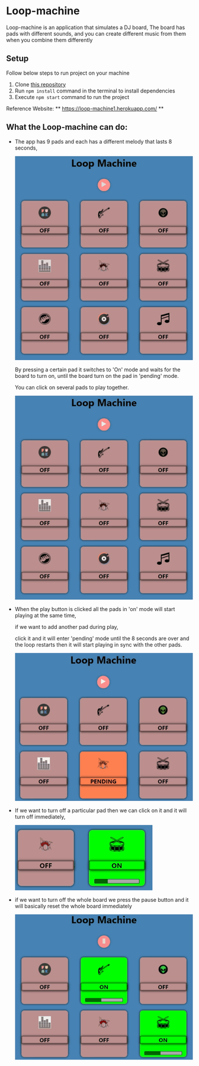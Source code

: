 # Loop-machine

Loop-machine is an application that simulates a DJ board,
The board has pads with different sounds,
and you can create different music from them when you combine them differently

## Setup

Follow below steps to run project on your machine

1. Clone [this repository](https://github.com/ido-leybo/Loop-machine)
2. Run `npm install` command in the terminal to install dependencies
3. Execute `npm start` command to run the project

Reference Website: \*\* https://loop-machine1.herokuapp.com/ \*\*

## What the Loop-machine can do:

- The app has 9 pads and each has a different melody that lasts 8 seconds,

  ![show pads board](./src/readme/gif_0.gif)

  By pressing a certain pad it switches to 'On' mode and waits for the board to turn on,
  until the board turn on the pad in 'pending' mode.

  You can click on several pads to play together.

  ![show how to turn on the pads](./src/readme/gif_1.gif)

- When the play button is clicked all the pads in 'on' mode will start playing at the same time,

  if we want to add another pad during play,

  click it and it will enter 'pending' mode until the 8 seconds are over and the loop restarts then it will start playing in sync with the other pads.

  ![show what happend after press 'play' button ](./src/readme/gif_2.gif)

- If we want to turn off a particular pad then we can click on it and it will turn off immediately,

  ![show that pad turn off immediately](./src/readme/gif_4.gif)

- if we want to turn off the whole board we press the pause button and it will basically reset the whole board immediately

  ![show that board turn off immediately and reset everything](./src/readme/gif_3.gif)
